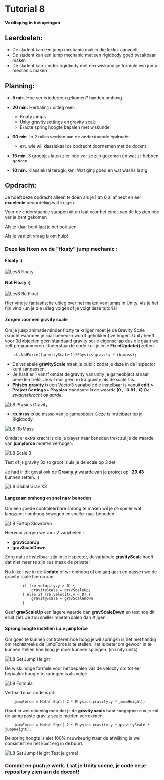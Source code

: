 # Tutorial 8
**Verdieping in het springen**
## Leerdoelen:
* De student kan een jump mechanic maken die lekker aanvoelt
* De student kan een jump mechanic met een rigidbody goed tweakbaar maken
* De student kan zonder rigidbody met een wiskundige formule een jump mechanic maken 

## Planning:
* **5 min.** Hoe ver is iedereen gekomen? handen omhoog.
* **20 min.** Herhaling / uitleg over:
  * Floaty jumps
  * Unity gravity settings en gravity scale
  * Exacte spring hoogte bepalen met wiskunde 
    


* **60 min.** In 2 tallen werken aan de onderstaande opdracht
  * evt. wie wil klassiekaal de opdracht doornemen met de docent
* **15 min.** 3 groepjes laten zien hoe ver ze zijn gekomen en wat ze hebben gedaan
* **10 min.** Klassiekaal terugkijken: Wat ging goed en wat was/is lastig


## Opdracht:
Je hoeft deze opdracht alleen te doen als je 1 tm 6 al af hebt en een **excelente** beoordeling wilt krijgen.

Voer de onderstaande stappen uit en laat voor het einde van de les zien hoe ver je bent gekomen.

Als je klaar bent laat je het ook zien.

Als je vast zit vraag je om hulp!

### Deze les fixen we de "floaty" jump mechanic :

#### Floaty :(
![Les8 Floaty](../tutorial_gfx/les8_floaty.gif)

#### Not Floaty :)
![Les8 No Float](../tutorial_gfx/les8_no_float.gif)

[Hier](https://gamedevbeginner.com/how-to-jump-in-unity-with-or-without-physics/) vind je fantastische uitleg over het maken van jumps in Unity. Als je het fijn vind kun je die uitleg volgen of je volgt deze tutorial.

#### Zorgen voor een gravity scale

Om je jump animatie minder floaty te krijgen moet je de Gravity Scale (kracht waarmee je naar beneden wordt getrokken) verhogen.
Unity heeft voor 3d objecten geen standaard gravity scale eigenschap dus die gaan we zelf programmeren.
Onderstaande code kun je in je **FixedUpdate()** zetten

```
    rb.AddForce((gravityScale-1)*Physics.gravity * rb.mass);
```

* De variabele **gravityScale** maak je public zodat je deze in de inspector kunt aanpassen.
* Je haalt er 1 vanaf omdat de gravity van unity je gameobject al naar beneden trekt. Je wil dus geen extra gravity als de scale 1 is.
* **Phisics.gravity** is een Vector3 variabele die instelbaar is vanuit **edit > Project Settings > Physics** standaard is de waarde **(0 , -9.81 , 0)** *De zwaartekracht op aarde*.

![L8 Physics Gravity](../tutorial_gfx/l8_physics_gravity.png)

* **rb.mass** is de massa van je gameobject. Deze is instelbaar op je Rigidbody.

![L8 Rb Mass](../tutorial_gfx/l8_rb_mass.png)

Omdat er extra kracht is die je player naar beneden trekt zul je de waarde van **jumpforce** moeten verhogen.

![L8 Scale 3](../tutorial_gfx/l8_scale_3.gif)

Test of je gravity 3x zo groot is als je de scale op 3 zet

Je had in dit geval ook de **Gravity.y** waarde van je project op **-29.43** kunnen zetten. ;)

![L8 Global Grav X3](../tutorial_gfx/l8_global_grav_x3.png)

#### Langzaam omhoog en snel naar beneden

Om een goede controleerbare sprong te maken wil je de speler wat langzamer omhoog bewegen en sneller naar beneden.

![L8 Fastup Slowdown](../tutorial_gfx/l8_fastup_slowdown.gif)

Hiervoor zorgen we voor 2 variabelen :
* **gravScaleUp**
* **gravScaleDown**

Zorg dat ze instelbaar zijn in je inspector, de variabele **gravityScale** hoeft dat niet meer te zijn dus maak die private!

Nu kijken we in de **Update** of we omhoog of omlaag gaan en passen we de gravity scale hierop aan.

```
        if (rb.velocity.y > 0) {
            gravityScale = gravScaleUp;
        } else if (rb.velocity.y < 0) {
            gravityScale = gravScaleDown;
        }
```

Geef **gravScaleUp** een lagere waarde dan **gravScaleDown** en test hoe dit eruit ziet. Je zou sneller moeten dalen dan stijgen. 

#### Sprong hoogte instellen i.p.v jumpforce

Om goed te kunnen controleren hoe hoog je wil springen is het niet handig om rechtstreeks de jumpForce in te stellen. Het is beter om gewoon in te kunnen stellen hoe hoog je moet kunnen springen. (in unity units) 

![L8 Set Jump Height](../tutorial_gfx/l8_setJumpHeight.png)


De wiskundige formule voor het bepalen van de velocity om tot een bepaalde hoogte te springen is als volgt:

![L8 Formula](../tutorial_gfx/l8_formula.png)

Vertaald naar code is dit:

```
    jumpForce = Mathf.Sqrt(-2 * Physics.gravity.y * jumpHeight);

```

Houd er wel rekening mee dat je de **gravity scale** hebt aangepast dus je zal de aangepaste gravity scale moeten verrekenen.

```
    jumpForce = Mathf.Sqrt(-2 * Physics.gravity.y * gravityScale * jumpHeight);

```

De spring hoogte is niet 100% nauwkeurig maar de afwijking is wel consistent en het komt erg in de buurt.

![L8 Set Jump Height](../tutorial_gfx/l8_set_jump_height.gif)
Test je game!


### Commit en push je werk. Laat je Unity scene, je code en je repository zien aan de docent!

